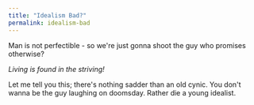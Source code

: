 ```yaml
---
title: "Idealism Bad?"
permalink: idealism-bad
---
```


Man is not perfectible - so we're just gonna shoot the guy who promises otherwise?

*Living is found in the striving!*

Let me tell you this; there's nothing sadder than an old cynic. You don't wanna be the guy laughing on doomsday. Rather die a young idealist.
